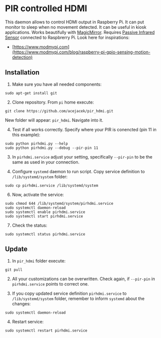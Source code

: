 # PIR controlled HDMI

This daemon allows to control HDMI output in Raspberry Pi. It can put monitor to sleep when no movement detected. It can be useful in kiosk applications. Works beautifully with [MagicMirror](https://magicmirror.builders). Requires [Passive Infrared Sensor](https://en.wikipedia.org/wiki/Passive_infrared_sensor) connected to Raspbrerry Pi. Look here for inspirations:

- [https://www.modmypi.com](https://www.modmypi.com/blog/raspberry-pi-gpio-sensing-motion-detection)

## Installation

1. Make sure you have all needed components:
```
sudo apt-get install git
```

2. Clone repository. From `pi` home execute:
```
git clone https://github.com/acejacek/pir_hdmi.git
```
New folder will appear: `pir_hdmi`. Navigate into it.

4. Test if all works correctly. Specify where your PIR is conencted (pin 11 in this example):
```
sudo python pirhdmi.py --help
sudo python pirhdmi.py --debug --pir-pin 11
```

3. In `pirhdmi.service` adjust your setting, specifically `--pir-pin` to be the same as used in your connection.

5. Configure `systemd` daemon to run script. Copy service definition to `/lib/systemd/system` folder:
```
sudo cp pirhdmi.service /lib/systemd/system
```

6. Now, activate the service:
```
sudo chmod 644 /lib/systemd/system/pirhdmi.service
sudo systemctl daemon-reload
sudo systemctl enable pirhdmi.service
sudo systemctl start pirhdmi.service
```

7. Check the status:
```
sudo systemctl status pirhdmi.service
```

## Update
1. In `pir_hdmi` folder execute:
```
git pull
```

2. All your customizations can be overwritten. Check again, if `--pir-pin` in `pirhdmi.service` points to correct one.

3. If you copy updated service definition `pirhdmi.service` to `/lib/systemd/system` folder, remember to inform `systemd` about the changes:
```
sudo systemctl daemon-reload
```
4. Restart service:
```
sudo systemctl restart pirhdmi.service
```

